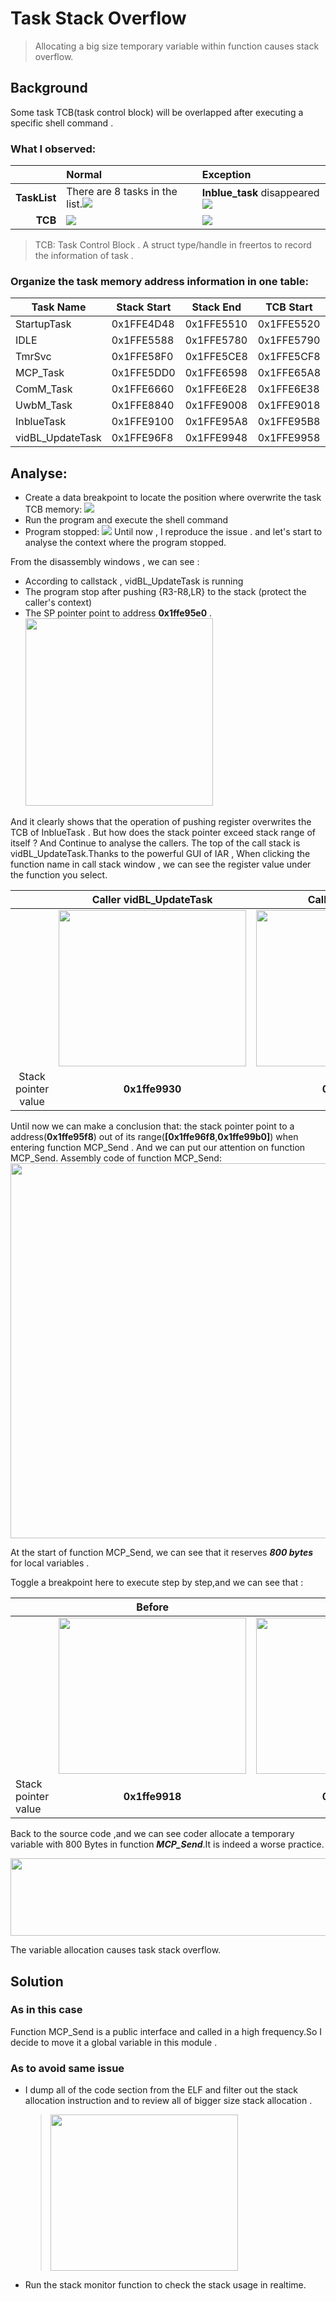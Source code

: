 # Task Stack Overflow 
> Allocating a big size temporary variable within function causes stack overflow.

## Background
Some task TCB(task control block) will be overlapped after executing a specific shell command . 

### What I observed:   
  
|               |Normal|Exception|
|             -:|:-|:-|
|**TaskList**   |There are 8 tasks in the list.![](TasksListBeforeOverlapped.PNG)|**Inblue_task** disappeared![](TaskListOverlapped.PNG)
|**TCB**        |![](TCB_Before_Overlapped.PNG)|![](TCB_After_Overlapped.PNG)

> TCB: Task Control Block . A struct type/handle in freertos to record the information of task .     


### Organize the task memory address information in one table:
  
|Task Name|Stack Start|Stack End|TCB Start|TCB End|
|-|-|-|-|-|
StartupTask|0x1FFE4D48|0x1FFE5510|0x1FFE5520|0x1FFE5578
IDLE|0x1FFE5588|0x1FFE5780|0x1FFE5790|0x1FFE57E8
TmrSvc|0x1FFE58F0|0x1FFE5CE8|0x1FFE5CF8|0x1FFE5D50
MCP_Task|0x1FFE5DD0|0x1FFE6598|0x1FFE65A8|0x1FFE6600
ComM_Task|0x1FFE6660|0x1FFE6E28|0x1FFE6E38|0x1FFE6E90
UwbM_Task|0x1FFE8840|0x1FFE9008|0x1FFE9018|0x1FFE9070
InblueTask|0x1FFE9100|0x1FFE95A8|0x1FFE95B8|0x1FFE9610
vidBL_UpdateTask|0x1FFE96F8|0x1FFE9948|0x1FFE9958|0x1FFE99B0



## Analyse:

- Create a data breakpoint to locate the position where overwrite the task TCB memory:
![](EditDataBreakPoint.png)
- Run the program and execute the shell command
- Program stopped:
  <img src=ProgramHalt.PNG>
 Until now , I reproduce the issue . and let's start to analyse the context where the program stopped.

 From the disassembly windows , we can see :
 - According to callstack , vidBL_UpdateTask is running
 - The program stop after pushing {R3-R8,LR} to the stack (protect the caller's context)
 - The SP pointer point to address **0x1ffe95e0** .   
   <img src="Register.png" width=300 height=300>
 
 And it clearly shows that the operation of pushing register overwrites the TCB of InblueTask . But how does the stack pointer exceed stack range of itself ? And Continue to analyse the callers.
 The top of the call stack is vidBL_UpdateTask.Thanks to the powerful GUI of IAR , When  clicking the function name in call stack window , we can see the register value under the function you select.   

 ||Caller vidBL_UpdateTask| Caller MCP_Send|
 |:-:|:-:|:-:|
 ||<img src="Caller_vidBL_UpdateTask.PNG" width=300 height=250>|<img src="Caller_MCP_Send.PNG" width=300 height=250>|
 | Stack pointer value | **0x1ffe9930** | **0x1ffe95f8** |

Until now we can make a conclusion that: the stack pointer point to a address(**0x1ffe95f8**) out of its range(**[0x1ffe96f8**,**0x1ffe99b0]**) when entering function MCP_Send . And we can put our attention on function MCP_Send.
Assembly code of function MCP_Send:    
<img src=FunctionMCP_Send.PNG height=600 width=600>

At the start of function MCP_Send, we can see that it reserves ***800 bytes*** for local variables .

Toggle a breakpoint here to execute step by step,and we can see that :

||Before|After|
|-|:-:|:-:|
||<img src="FunctionWithinMCP_Send.PNG" height=250 width=300>|<img src="FunctionWithinMCP_Send2.PNG" height=250 width=300>|
|Stack pointer value|**0x1ffe9918**|**0x1ffe95f8**|


Back to the source code ,and we can see coder allocate a temporary variable with 800 Bytes in function ***MCP_Send***.It is indeed a worse practice.

<img src="AllocateALocalVariableWith800Bytes.PNG" height=124 width=600>


The variable allocation causes task stack overflow.

## Solution
### As in this case
 Function MCP_Send is a public interface and called in a high frequency.So I decide to move it a global variable in this module .

### As to avoid same issue 
- I dump all of the code section from the ELF and filter out the stack allocation instruction and to review all of bigger size stack allocation .
   > <img src="StackAllocation.PNG" width=300 height=250>
   
- Run the stack monitor function to check the stack usage in realtime.



